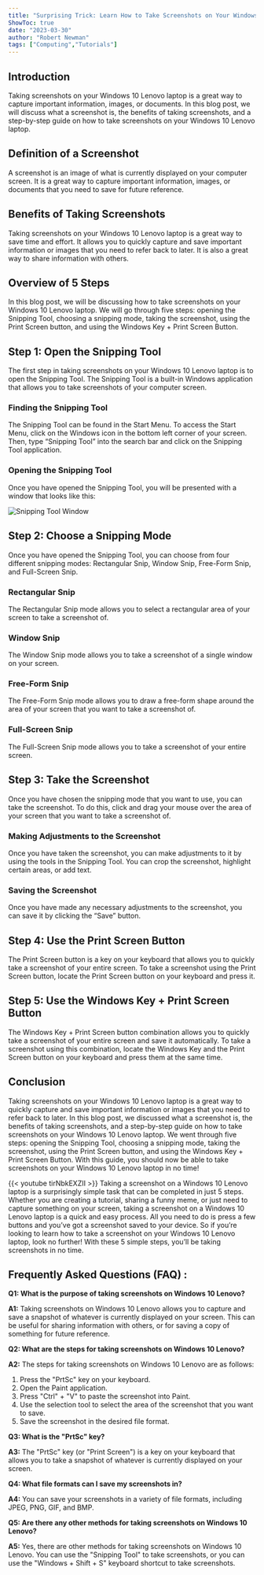 ```yaml
---
title: "Surprising Trick: Learn How to Take Screenshots on Your Windows 10 Lenovo in Just 5 Steps!"
ShowToc: true 
date: "2023-03-30"
author: "Robert Newman" 
tags: ["Computing","Tutorials"]
---
```

## Introduction

Taking screenshots on your Windows 10 Lenovo laptop is a great way to capture important information, images, or documents. In this blog post, we will discuss what a screenshot is, the benefits of taking screenshots, and a step-by-step guide on how to take screenshots on your Windows 10 Lenovo laptop.

## Definition of a Screenshot

A screenshot is an image of what is currently displayed on your computer screen. It is a great way to capture important information, images, or documents that you need to save for future reference.

## Benefits of Taking Screenshots

Taking screenshots on your Windows 10 Lenovo laptop is a great way to save time and effort. It allows you to quickly capture and save important information or images that you need to refer back to later. It is also a great way to share information with others.

## Overview of 5 Steps

In this blog post, we will be discussing how to take screenshots on your Windows 10 Lenovo laptop. We will go through five steps: opening the Snipping Tool, choosing a snipping mode, taking the screenshot, using the Print Screen button, and using the Windows Key + Print Screen Button.

## Step 1: Open the Snipping Tool

The first step in taking screenshots on your Windows 10 Lenovo laptop is to open the Snipping Tool. The Snipping Tool is a built-in Windows application that allows you to take screenshots of your computer screen.

### Finding the Snipping Tool

The Snipping Tool can be found in the Start Menu. To access the Start Menu, click on the Windows icon in the bottom left corner of your screen. Then, type “Snipping Tool” into the search bar and click on the Snipping Tool application.

### Opening the Snipping Tool

Once you have opened the Snipping Tool, you will be presented with a window that looks like this:

![Snipping Tool Window](https://i.imgur.com/8sK4hxD.png)

## Step 2: Choose a Snipping Mode

Once you have opened the Snipping Tool, you can choose from four different snipping modes: Rectangular Snip, Window Snip, Free-Form Snip, and Full-Screen Snip.

### Rectangular Snip

The Rectangular Snip mode allows you to select a rectangular area of your screen to take a screenshot of.

### Window Snip

The Window Snip mode allows you to take a screenshot of a single window on your screen.

### Free-Form Snip

The Free-Form Snip mode allows you to draw a free-form shape around the area of your screen that you want to take a screenshot of.

### Full-Screen Snip

The Full-Screen Snip mode allows you to take a screenshot of your entire screen.

## Step 3: Take the Screenshot

Once you have chosen the snipping mode that you want to use, you can take the screenshot. To do this, click and drag your mouse over the area of your screen that you want to take a screenshot of.

### Making Adjustments to the Screenshot

Once you have taken the screenshot, you can make adjustments to it by using the tools in the Snipping Tool. You can crop the screenshot, highlight certain areas, or add text.

### Saving the Screenshot

Once you have made any necessary adjustments to the screenshot, you can save it by clicking the “Save” button.

## Step 4: Use the Print Screen Button

The Print Screen button is a key on your keyboard that allows you to quickly take a screenshot of your entire screen. To take a screenshot using the Print Screen button, locate the Print Screen button on your keyboard and press it.

## Step 5: Use the Windows Key + Print Screen Button

The Windows Key + Print Screen button combination allows you to quickly take a screenshot of your entire screen and save it automatically. To take a screenshot using this combination, locate the Windows Key and the Print Screen button on your keyboard and press them at the same time.

## Conclusion

Taking screenshots on your Windows 10 Lenovo laptop is a great way to quickly capture and save important information or images that you need to refer back to later. In this blog post, we discussed what a screenshot is, the benefits of taking screenshots, and a step-by-step guide on how to take screenshots on your Windows 10 Lenovo laptop. We went through five steps: opening the Snipping Tool, choosing a snipping mode, taking the screenshot, using the Print Screen button, and using the Windows Key + Print Screen Button. With this guide, you should now be able to take screenshots on your Windows 10 Lenovo laptop in no time!

{{< youtube tirNbkEXZII >}} 
Taking a screenshot on a Windows 10 Lenovo laptop is a surprisingly simple task that can be completed in just 5 steps. Whether you are creating a tutorial, sharing a funny meme, or just need to capture something on your screen, taking a screenshot on a Windows 10 Lenovo laptop is a quick and easy process. All you need to do is press a few buttons and you’ve got a screenshot saved to your device. So if you’re looking to learn how to take a screenshot on your Windows 10 Lenovo laptop, look no further! With these 5 simple steps, you’ll be taking screenshots in no time.

## Frequently Asked Questions (FAQ) :
**Q1: What is the purpose of taking screenshots on Windows 10 Lenovo?**

**A1:** Taking screenshots on Windows 10 Lenovo allows you to capture and save a snapshot of whatever is currently displayed on your screen. This can be useful for sharing information with others, or for saving a copy of something for future reference.

**Q2: What are the steps for taking screenshots on Windows 10 Lenovo?**

**A2:** The steps for taking screenshots on Windows 10 Lenovo are as follows:

1. Press the "PrtSc" key on your keyboard.
2. Open the Paint application.
3. Press "Ctrl" + "V" to paste the screenshot into Paint.
4. Use the selection tool to select the area of the screenshot that you want to save.
5. Save the screenshot in the desired file format.

**Q3: What is the "PrtSc" key?**

**A3:** The "PrtSc" key (or "Print Screen") is a key on your keyboard that allows you to take a snapshot of whatever is currently displayed on your screen.

**Q4: What file formats can I save my screenshots in?**

**A4:** You can save your screenshots in a variety of file formats, including JPEG, PNG, GIF, and BMP.

**Q5: Are there any other methods for taking screenshots on Windows 10 Lenovo?**

**A5:** Yes, there are other methods for taking screenshots on Windows 10 Lenovo. You can use the "Snipping Tool" to take screenshots, or you can use the "Windows + Shift + S" keyboard shortcut to take screenshots.




